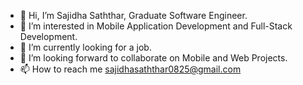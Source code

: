 - 👋 Hi, I’m Sajidha Saththar, Graduate Software Engineer.
- 👀 I’m interested in Mobile Application Development and Full-Stack Development.
- 🌱 I’m currently looking for a job.
- 💞️ I’m looking forward to collaborate on Mobile and Web Projects.
- 📫 How to reach me sajidhasaththar0825@gmail.com

<!---
SajidhaMS/SajidhaMS is a ✨ special ✨ repository because its `README.md` (this file) appears on your GitHub profile.
You can click the Preview link to take a look at your changes.
--->
